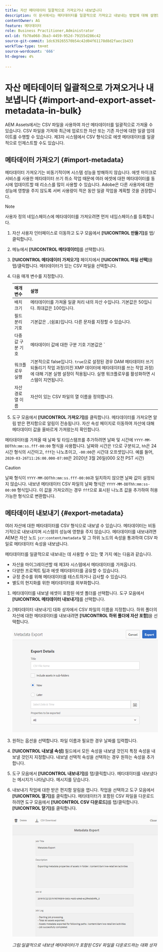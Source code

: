 ```yaml
---
title: 자산 메타데이터 일괄적으로 가져오거나 내보냅니다
description: 이 문서에서는 메타데이터를 일괄적으로 가져오고 내보내는 방법에 대해 설명합니다.
contentOwner: AG
feature: 메타데이터
role: Business Practitioner,Administrator
exl-id: fb70a068-3ba3-4459-952d-79155d286c42
source-git-commit: 1dc639265570b54c42d04f61178d8d2faec1b433
workflow-type: tm+mt
source-wordcount: '666'
ht-degree: 4%

---
```


# 자산 메타데이터 일괄적으로 가져오거나 내보냅니다 {#import-and-export-asset-metadata-in-bulk}

AEM Assets에서는 CSV 파일을 사용하여 자산 메타데이터를 일괄적으로 가져올 수 있습니다. CSV 파일을 가져와 최근에 업로드한 자산 또는 기존 자산에 대한 일괄 업데이트를 수행할 수 있습니다. 제3자 시스템에서 CSV 형식으로 에셋 메타데이터를 일괄적으로 인제스트할 수도 있습니다.

## 메타데이터 가져오기 {#import-metadata}

메타데이터 가져오기는 비동기적이며 시스템 성능을 방해하지 않습니다. 에셋 마이크로 서비스를 사용한 메타데이터 쓰기 취소 작업 때문에 여러 에셋에 대한 메타데이터를 동시에 업데이트할 때 리소스를 많이 사용할 수 있습니다. Adobe은 다른 사용자에 대한 성능에 영향을 주지 않도록 서버 사용량이 적은 동안 일괄 작업을 계획할 것을 권장합니다.

>[!NOTE]
>
>사용자 정의 네임스페이스에 메타데이터를 가져오려면 먼저 네임스페이스를 등록합니다.

1. 자산 사용자 인터페이스로 이동하고 도구 모음에서 **[!UICONTROL 만들기]**&#x200B;를 탭/클릭합니다.
1. 메뉴에서 **[!UICONTROL 메타데이터]**&#x200B;를 선택합니다.
1. **[!UICONTROL 메타데이터 가져오기]** 페이지에서 **[!UICONTROL 파일 선택]**&#x200B;을 탭/클릭합니다. 메타데이터가 있는 CSV 파일을 선택합니다.
1. 다음 매개 변수를 지정합니다.

   | 매개 변수 | 설명 |
   | ---------------------- | ------- |
   | 배치 크기 | 메타데이터를 가져올 일괄 처리 내의 자산 수입니다. 기본값은 50입니다. 최대값은 100입니다. |
   | 필드 분리 기호 | 기본값은 `,`(쉼표)입니다. 다른 문자를 지정할 수 있습니다. |
   | 다중 값 구분 기호 | 메타데이터 값에 대한 구분 기호 기본값은 `|`입니다. |
   | 워크플로우 실행 | 기본적으로 false입니다. `true`으로 설정된 경우 DAM 메타데이터 쓰기 되돌리기 작업 과정(이진 XMP 데이터에 메타데이터를 쓰는 작업 과정)에 대해 기본 실행 설정이 적용됩니다. 실행 워크플로우를 활성화하면 시스템이 지연됩니다. |
   | 자산 경로 열 이름 | 자산이 있는 CSV 파일의 열 이름을 정의합니다. |

1. 도구 모음에서 **[!UICONTROL 가져오기]**&#x200B;를 클릭합니다. 메타데이터를 가져오면 알림 받은 편지함으로 알림이 전송됩니다. 자산 속성 페이지로 이동하여 자산에 대해 메타데이터 값을 올바르게 가져왔는지 확인합니다.

메타데이터를 가져올 때 날짜 및 타임스탬프를 추가하려면 날짜 및 시간에 `YYYY-MM-DDThh:mm:ss.fff-00:00` 형식을 사용합니다. 날짜와 시간은 `T`으로 구분되고, `hh`은 24시간 형식의 시간이고, `fff`는 나노초이고, `-00:00`은 시간대 오프셋입니다. 예를 들어, `2020-03-26T11:26:00.000-07:00`은 2020년 3월 26일(000 오전 PST 시간)

>[!CAUTION]
>
>날짜 형식이 `YYYY-MM-DDThh:mm:ss.fff-00:00`과 일치하지 않으면 날짜 값이 설정되지 않습니다. 내보낸 메타데이터 CSV 파일의 날짜 형식은 `YYYY-MM-DDThh:mm:ss-00:00` 형식입니다. 이 값을 가져오려는 경우 `fff`으로 표시된 나노초 값을 추가하여 허용 가능한 형식으로 변환합니다.

## 메타데이터 내보내기 {#export-metadata}

여러 자산에 대한 메타데이터를 CSV 형식으로 내보낼 수 있습니다. 메타데이터는 비동기적으로 내보내지며 시스템의 성능에 영향을 주지 않습니다. 메타데이터를 내보내려면 AEM은 자산 노드 `jcr:content/metadata` 및 그 하위 노드의 속성을 통과하여 CSV 파일로 메타데이터 속성을 내보냅니다.

메타데이터를 일괄적으로 내보내는 데 사용할 수 있는 몇 가지 예는 다음과 같습니다.

* 자산을 마이그레이션할 때 제3자 시스템에서 메타데이터를 가져옵니다.
* 다양한 프로젝트 팀과 에셋 메타데이터를 공유할 수 있습니다.
* 규정 준수를 위해 메타데이터를 테스트하거나 감사할 수 있습니다.
* 별도의 현지화를 위한 메타데이터를 외부화합니다.

1. 메타데이터를 내보낼 에셋이 포함된 에셋 폴더를 선택합니다. 도구 모음에서 **[!UICONTROL 메타데이터 내보내기]**&#x200B;를 선택합니다.
1. [메타데이터 내보내기] 대화 상자에서 CSV 파일의 이름을 지정합니다. 하위 폴더의 자산에 대한 메타데이터를 내보내려면 **[!UICONTROL 하위 폴더에 자산 포함]**&#x200B;을 선택합니다.

   ![폴더에 있는 모든 자산의 메타데이터를 내보내는 인터페이스와 옵션인터페이스 및 옵션을 사용하여 ](assets/export_metadata_page.png "폴더에 있는 모든 자산의 메타데이터를 내보낼 수 있습니다")

1. 원하는 옵션을 선택합니다. 파일 이름과 필요한 경우 날짜를 입력합니다.

1. **[!UICONTROL 내보낼 속성]** 필드에서 모든 속성을 내보낼 것인지 특정 속성을 내보낼 것인지 지정합니다. 내보낼 선택적 속성을 선택하는 경우 원하는 속성을 추가합니다.

1. 도구 모음에서 **[!UICONTROL 내보내기]**&#x200B;를 탭/클릭합니다. 메타데이터를 내보냈다는 메시지가 나타납니다. 메시지를 닫습니다.
1. 내보내기 작업에 대한 받은 편지함 알림을 엽니다. 작업을 선택하고 도구 모음에서 **[!UICONTROL 열기]**&#x200B;를 클릭합니다. 메타데이터가 포함된 CSV 파일을 다운로드하려면 도구 모음에서 **[!UICONTROL CSV 다운로드]**&#x200B;를 탭/클릭합니다. **[!UICONTROL 닫기]**&#x200B;를 클릭합니다.

   ![일괄적으로 내보낸 메타데이터가 포함된 CSV 파일을 다운로드하는 대화 상자](assets/csv_download.png)

   *그림:일괄적으로 내보낸 메타데이터가 포함된 CSV 파일을 다운로드하는 대화 상자*
